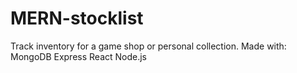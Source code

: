 # MERN-stocklist

Track inventory for a game shop or personal collection.
Made with:
MongoDB
Express
React
Node.js

